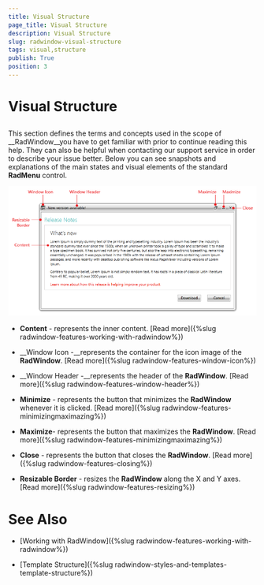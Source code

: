 ```yaml
---
title: Visual Structure
page_title: Visual Structure
description: Visual Structure
slug: radwindow-visual-structure
tags: visual,structure
publish: True
position: 3
---
```


# Visual Structure



## 

This section defines the terms and concepts used in the scope of __RadWindow__you have to get familiar with prior to continue reading this help. They can also be helpful when contacting our support service in order to describe your issue better. Below you can see snapshots and explanations of the main states and visual elements of the standard __RadMenu__ control.

![Rad Window Visual Structure 02](images/RadWindow_VisualStructure_02.png)

* __Content__ - represents the inner content. [Read more]({%slug radwindow-features-working-with-radwindow%})

* __Window Icon -__represents the container for the icon image of the __RadWindow__. [Read more]({%slug radwindow-features-window-icon%})

* __Window Header -__represents the header of the __RadWindow__. [Read more]({%slug radwindow-features-window-header%})

* __Minimize__ - represents the button that minimizes the __RadWindow__ whenever it is clicked. [Read more]({%slug radwindow-features-minimizingmaximazing%})

* __Maximize__- represents the button that maximizes the __RadWindow__. [Read more]({%slug radwindow-features-minimizingmaximazing%})

* __Close__ - represents the button that closes the __RadWindow__. [Read more]({%slug radwindow-features-closing%})

* __Resizable Border__ - resizes the __RadWindow__ along the X and Y axes. [Read more]({%slug radwindow-features-resizing%})

# See Also

 * [Working with RadWindow]({%slug radwindow-features-working-with-radwindow%})

 * [Template Structure]({%slug radwindow-styles-and-templates-template-structure%})
